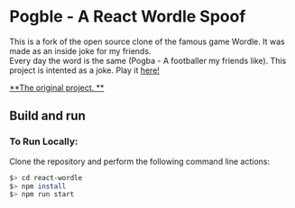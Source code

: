 # Pogble - A React Wordle Spoof

This is a fork of the open source clone of the famous game Wordle. It was made as an inside joke for my friends.  
Every day the word is the same (Pogba - A footballer my friends like). 
This project is intented as a joke.  Play it [here!](https://steliosmouslech.github.io/Pogble/)

[**The original project. **](https://github.com/cwackerfuss/react-wordle)

## Build and run

### To Run Locally:

Clone the repository and perform the following command line actions:

```bash
$> cd react-wordle
$> npm install
$> npm run start
```
